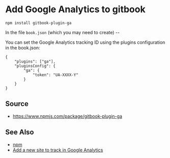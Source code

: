 # Add Google Analytics to gitbook

    npm install gitbook-plugin-ga
    
In the file `book.json` (which you may need to create) -- 

You can set the Google Analytics tracking ID using the plugins configuration in the book.json:

    {
        "plugins": ["ga"],
        "pluginsConfig": {
            "ga": {
                "token": "UA-XXXX-Y"
            }
        }
    }    

## Source

 * https://www.npmjs.com/package/gitbook-plugin-ga
 
## See Also
 * [npm](../npm/01_summary.md)
 * [Add a new site to track in Google Analytics](../google/google_analytics_add_new_site.md) 
